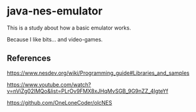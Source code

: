# java-nes-emulator

This is a study about how a basic emulator works. 

Because I like bits... and video-games.

## References

https://www.nesdev.org/wiki/Programming_guide#Libraries_and_samples

https://www.youtube.com/watch?v=nViZg02IMQo&list=PLrOv9FMX8xJHqMvSGB_9G9nZZ_4IgteYf

https://github.com/OneLoneCoder/olcNES